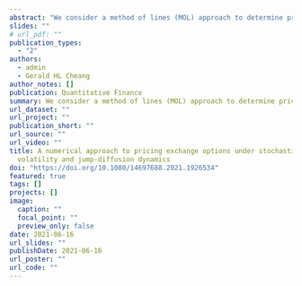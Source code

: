```yaml
---
abstract: "We consider a method of lines (MOL) approach to determine prices of European and American exchange options when underlying asset prices are modeled with stochastic volatility and jump-diffusion dynamics. As with any other numerical scheme for partial differential equations (PDEs), the MOL becomes increasingly complex when higher dimensions are involved, so we first simplify the problem by transforming the exchange option into a call option written on the ratio of the yield processes of the two assets. This is achieved by taking the second asset yield process as the numéraire. Under the equivalent martingale measure induced by this change of numéraire, we derive the exchange option pricing integro-partial differential equations (IPDEs) and investigate the early exercise boundary of the American exchange option. We then discuss a numerical solution of the IPDEs using the MOL, its implementation using computing software and possible alternative boundary conditions at the far limits of the computational domain. Our analytical and numerical investigation shows that the near-maturity behavior of the early exercise boundary of the American exchange option is significantly influenced by the dividend yields and the presence of jumps in the underlying asset prices. Furthermore, with the numerical results generated by the MOL, we are able to show that key jump and stochastic volatility parameters significantly affect the early exercise boundary and exchange option prices. Our numerical analysis also verifies that the MOL performs more efficiently, than other finite difference methods or simulation approaches for American options, since the MOL integrates the computation of option prices, greeks and the early exercise boundary, and does so with the least error."
slides: ""
# url_pdf: ""
publication_types:
  - "2"
authors:
  - admin
  - Gerald HL Cheang
author_notes: []
publication: Quantitative Finance
summary: We consider a method of lines (MOL) approach to determine prices of European and American exchange options when underlying asset prices are modeled with stochastic volatility and jump-diffusion dynamics.
url_dataset: ""
url_project: ""
publication_short: ""
url_source: ""
url_video: ""
title: A numerical approach to pricing exchange options under stochastic
  volatility and jump-diffusion dynamics
doi: "https://doi.org/10.1080/14697688.2021.1926534"
featured: true
tags: []
projects: []
image:
  caption: ""
  focal_point: ""
  preview_only: false
date: 2021-06-16
url_slides: ""
publishDate: 2021-06-16
url_poster: ""
url_code: ""
---
```

